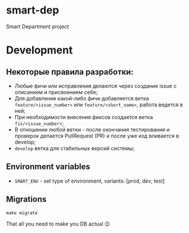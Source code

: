 # smart-dep
Smart Department project

# Development

## Некоторые правила разработки:
- Любые фичи или исправления делаются через создание issue с описанием и присвоением себе;
- Для добавления какой-либо фичи добавляется ветка `feature/<issue_number>` или `feature/<short_name>`, работа ведется в ней;
- При необходимости внесения фиксов создается ветка `fix/<issue_number>`;
- В отношении любой ветки - после окончания тестирования и проверок делается PullRequest (PR) и после уже код вливается в develop;
- `develop` ветка для стабильных версий системы;

## Environment variables

- `SMART_ENV` - set type of environment, variants: [prod, dev, test]

## Migrations 

```
make migrate
```

That all you need to make you DB actual :wink: